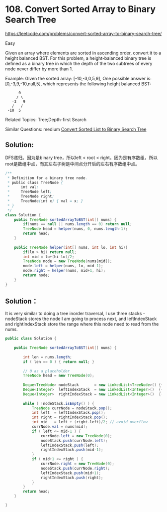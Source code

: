 # 108. Convert Sorted Array to Binary Search Tree
<https://leetcode.com/problems/convert-sorted-array-to-binary-search-tree/>

Easy

Given an array where elements are sorted in ascending order, convert it to a height balanced BST.
For this problem, a height-balanced binary tree is defined as a binary tree in which the depth of the two subtrees of every node never differ by more than 1.

Example:
Given the sorted array: [-10,-3,0,5,9],
One possible answer is: [0,-3,9,-10,null,5], which represents the following height balanced BST:
```
      0
     / \
   -3   9
   /   /
 -10  5
 ```

Related Topics: Tree;Depth-first Search

Similar Questions: 
    medium [Convert Sorted List to Binary Search Tree](https://leetcode.com/problems/convert-sorted-list-to-binary-search-tree/)

## Solution:
DFS递归。因为是binary tree，所以left < root < right。因为是有序数组，所以root是数组中点，而其左右子树是中间点分开后的左右有序数组中点。
```java
/**
 * Definition for a binary tree node.
 * public class TreeNode {
 *     int val;
 *     TreeNode left;
 *     TreeNode right;
 *     TreeNode(int x) { val = x; }
 * }
 */
class Solution {
    public TreeNode sortedArrayToBST(int[] nums) {
        if(nums == null || nums.length == 0) return null;
        TreeNode head = helper(nums, 0, nums.length-1);
        return head;
    }
    
    public TreeNode helper(int[] nums, int lo, int hi){
        if(lo > hi) return null;
        int mid = lo+(hi-lo)/2;
        TreeNode node = new TreeNode(nums[mid]);
        node.left = helper(nums, lo, mid-1);
        node.right = helper(nums, mid+1, hi);
        return node;
    }
}
```

## Solution：
It is very similar to doing a tree inorder traversal, I use three stacks - nodeStack stores the node I am going to process next, and leftIndexStack and rightIndexStack store the range where this node need to read from the nums.
```java
public class Solution {
    
    public TreeNode sortedArrayToBST(int[] nums) {
        
        int len = nums.length;
        if ( len == 0 ) { return null; }
        
        // 0 as a placeholder
        TreeNode head = new TreeNode(0); 
        
        Deque<TreeNode> nodeStack       = new LinkedList<TreeNode>() {{ push(head);  }};
        Deque<Integer>  leftIndexStack  = new LinkedList<Integer>()  {{ push(0);     }};
        Deque<Integer>  rightIndexStack = new LinkedList<Integer>()  {{ push(len-1); }};
        
        while ( !nodeStack.isEmpty() ) {
            TreeNode currNode = nodeStack.pop();
            int left  = leftIndexStack.pop();
            int right = rightIndexStack.pop();
            int mid   = left + (right-left)/2; // avoid overflow
            currNode.val = nums[mid];
            if ( left <= mid-1 ) {
                currNode.left = new TreeNode(0);  
                nodeStack.push(currNode.left);
                leftIndexStack.push(left);
                rightIndexStack.push(mid-1);
            }
            if ( mid+1 <= right ) {
                currNode.right = new TreeNode(0);
                nodeStack.push(currNode.right);
                leftIndexStack.push(mid+1);
                rightIndexStack.push(right);
            }
        }
        return head;
    }

}
```
